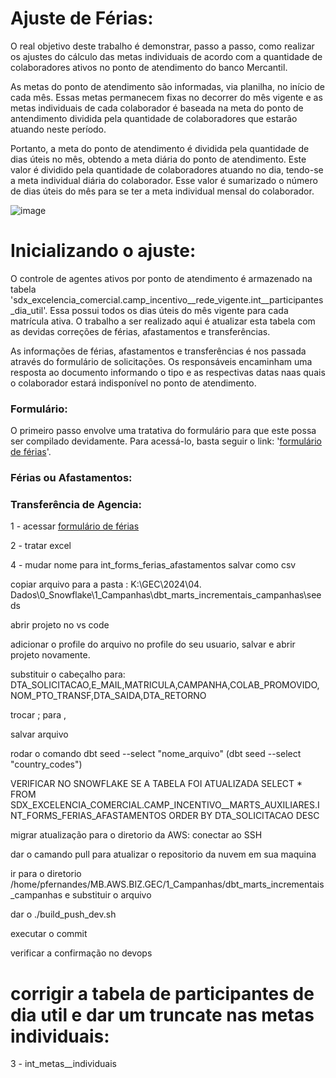 # Ajuste de Férias:

O real objetivo deste trabalho é demonstrar, passo a passo, como realizar os ajustes do cálculo das metas individuais de acordo com a quantidade de colaboradores ativos no ponto de atendimento do banco Mercantil.

As metas do ponto de atendimento são informadas, via planilha, no início de cada mês. Essas metas permanecem fixas no decorrer do mês vigente e as metas individuais de cada colaborador é baseada na meta do ponto de antendimento dividida pela quantidade de colaboradores que estarão atuando neste período.

Portanto, a meta do ponto de atendimento é dividida pela quantidade de dias úteis no mês, obtendo a meta diária do ponto de atendimento. Este valor é dividido pela quantidade de colaboradores atuando no dia, tendo-se a meta individual diária do colaborador. Esse valor é sumarizado o número de dias úteis do mês para se ter a meta individual mensal do colaborador. 

![image](https://github.com/Banco-Mercantil/adjust_vacation/assets/88452990/5a8dbb72-5650-4002-b171-619e6c4500e4)


# Inicializando o ajuste:

O controle de agentes ativos por ponto de atendimento é armazenado na tabela 'sdx_excelencia_comercial.camp_incentivo__rede_vigente.int__participantes_dia_util'. Essa possui todos os dias úteis do mês vigente para cada matrícula ativa. O trabalho a ser realizado aqui é atualizar esta tabela com as devidas correções de férias, afastamentos e transferências.

As informações de férias, afastamentos e transferências é nos passada através do formulário de solicitações. Os responsáveis encaminham uma resposta ao documento informando o tipo e as respectivas datas naas quais o colaborador estará indisponível no ponto de atendimento.

### Formulário:

O primeiro passo envolve uma tratativa do formulário para que este possa ser compilado devidamente. Para acessá-lo, basta seguir o link: '[formulário de férias](https://docs.google.com/forms/d/132G94v3b3_ARW8Av-g0MYTq718l9n01_tJnyntrgnvk/edit#responses)'.


### Férias ou Afastamentos:


### Transferência de Agencia:


1 - acessar [formulário de férias](https://docs.google.com/forms/d/132G94v3b3_ARW8Av-g0MYTq718l9n01_tJnyntrgnvk/edit#responses)

2 - tratar excel

4 - mudar nome para int_forms_ferias_afastamentos salvar como csv

copiar arquivo para a pasta : K:\GEC\2024\04. Dados\0_Snowflake\1_Campanhas\dbt_marts_incrementais_campanhas\seeds

abrir projeto no vs code

adicionar o profile do arquivo no profile do seu usuario, salvar e abrir projeto novamente.

substituir o cabeçalho para: DTA_SOLICITACAO,E_MAIL,MATRICULA,CAMPANHA,COLAB_PROMOVIDO,NOM_PTO_TRANSF,DTA_SAIDA,DTA_RETORNO

trocar ; para ,

salvar arquivo

rodar o comando dbt seed --select "nome_arquivo" (dbt seed --select "country_codes")

VERIFICAR NO SNOWFLAKE SE A TABELA FOI ATUALIZADA SELECT * FROM SDX_EXCELENCIA_COMERCIAL.CAMP_INCENTIVO__MARTS_AUXILIARES.INT_FORMS_FERIAS_AFASTAMENTOS
ORDER BY DTA_SOLICITACAO DESC

migrar atualização para o diretorio da AWS: conectar ao SSH

dar o camando pull para atualizar o repositorio da nuvem em sua maquina

ir para o diretorio /home/pfernandes/MB.AWS.BIZ.GEC/1_Campanhas/dbt_marts_incrementais_campanhas e substituir o arquivo

dar o ./build_push_dev.sh

executar o commit

verificar a confirmação no devops

# corrigir a tabela de participantes de dia util e dar um truncate nas metas individuais:











3 - int_metas__individuais



